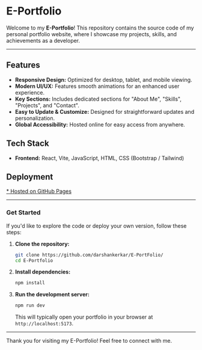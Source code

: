 # E-Portfolio

Welcome to my **E-Portfolio**! This repository contains the source code of my personal portfolio website, where I showcase my projects, skills, and achievements as a developer.

---

## Features

* **Responsive Design:** Optimized for desktop, tablet, and mobile viewing.
* **Modern UI/UX:** Features smooth animations for an enhanced user experience.
* **Key Sections:** Includes dedicated sections for "About Me", "Skills", "Projects", and "Contact".
* **Easy to Update & Customize:** Designed for straightforward updates and personalization.
* **Global Accessibility:** Hosted online for easy access from anywhere.

## Tech Stack

* **Frontend:** React, Vite, JavaScript, HTML, CSS (Bootstrap / Tailwind)

## Deployment

[* Hosted on GitHub Pages](https://darshankerkar.github.io/E-PortFolio/)

---

### Get Started

If you'd like to explore the code or deploy your own version, follow these steps:

1.  **Clone the repository:**
    ```bash
    git clone https://github.com/darshankerkar/E-PortFolio/
    cd E-Portfolio
    ```
2.  **Install dependencies:**
    ```bash
    npm install
    ```
3.  **Run the development server:**
    ```bash
    npm run dev
    ```
    This will typically open your portfolio in your browser at `http://localhost:5173`.

---

Thank you for visiting my E-Portfolio! Feel free to connect with me.
 
